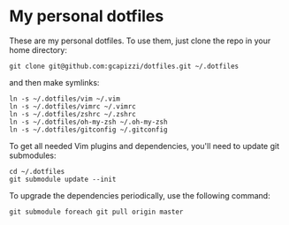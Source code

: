 # My personal dotfiles

These are my personal dotfiles. To use them, just clone the repo in your
home directory:

    git clone git@github.com:gcapizzi/dotfiles.git ~/.dotfiles

and then make symlinks:

    ln -s ~/.dotfiles/vim ~/.vim
    ln -s ~/.dotfiles/vimrc ~/.vimrc
    ln -s ~/.dotfiles/zshrc ~/.zshrc
    ln -s ~/.dotfiles/oh-my-zsh ~/.oh-my-zsh
    ln -s ~/.dotfiles/gitconfig ~/.gitconfig

To get all needed Vim plugins and dependencies, you'll need to update
git submodules:

    cd ~/.dotfiles
    git submodule update --init

To upgrade the dependencies periodically, use the following command:

    git submodule foreach git pull origin master
